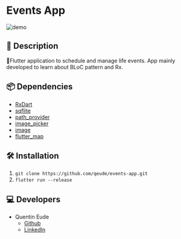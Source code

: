 # Events App

![demo](demo.gif)

## 📖 Description
📱Flutter application to schedule and manage life events.
App mainly developed to learn about BLoC pattern and Rx.

## 📦 Dependencies
* [RxDart](https://pub.dartlang.org/packages/rxdart)
* [sqflite](https://pub.dartlang.org/packages/sqflite)
* [path_provider](https://pub.dartlang.org/packages/path_provider)
* [image_picker](https://pub.dartlang.org/packages/image_picker)
* [image](https://pub.dartlang.org/packages/image)
* [flutter_map](https://pub.dev/packages/flutter_map)

## 🛠 Installation
1. `git clone https://github.com/qeude/events-app.git`
2. `flutter run --release`

## 💻 Developers
* Quentin Eude
    * [Github](https://github.com/qeude)
    * [LinkedIn](https://www.linkedin.com/in/quentineude/)

